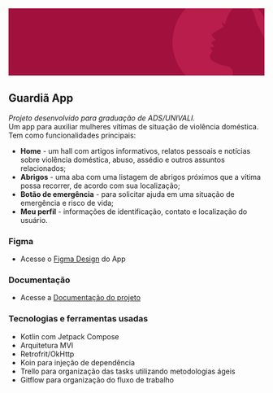 <div><img src="https://raw.githubusercontent.com/anacrispee/GuardiaApp/main/Wireframe%20Github.png?token=GHSAT0AAAAAACPZWTCSVGWE2ZV5JA27POR4ZTMOQQA" width="740px"/></div>

## Guardiã App
_Projeto desenvolvido para graduação de ADS/UNIVALI._<br>
Um app para auxiliar mulheres vítimas de situação de violência doméstica. <br>
Tem como funcionalidades principais:
- **Home** -  um hall com artigos informativos, relatos pessoais e notícias sobre violência doméstica, abuso, assédio e outros assuntos relacionados;
- **Abrigos** - uma aba com uma listagem de abrigos próximos que a vítima possa recorrer, de acordo com sua localização;
- **Botão de emergência** - para solicitar ajuda em uma situação de emergência e risco de vida;
- **Meu perfil** - informações de identificação, contato e localização do usuário.
### Figma
- Acesse o [Figma Design](https://www.figma.com/design/O8yoOtgsnMyKRRSFxCnrS3/App-Guardi%C3%A3?node-id=0-1&t=X03ZkEo7pfHircG9-1) do App
### Documentação
- Acesse a [Documentação do projeto](https://docs.google.com/document/d/1pEYAvKYYmZ6197spZDcHUI27Kzemrdp3PDNpipK6IhQ/edit?usp=sharing)
### Tecnologias e ferramentas usadas
- Kotlin com Jetpack Compose
- Arquitetura MVI
- Retrofrit/OkHttp
- Koin para injeção de dependência
- Trello para organização das tasks utilizando metodologias ágeis
- Gitflow para organização do fluxo de trabalho
